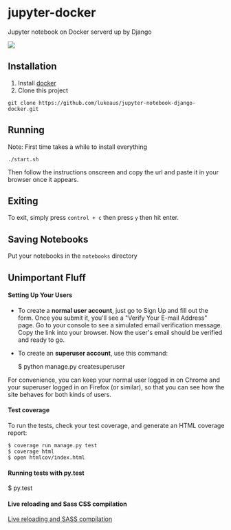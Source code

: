 # jupyter-docker

Jupyter notebook on Docker serverd up by Django

![](https://img.shields.io/badge/built%20with-Cookiecutter%20Django-ff69b4.svg)


## Installation
1. Install [docker](https://docs.docker.com/engine/installation/)
2. Clone this project
```
git clone https://github.com/lukeaus/jupyter-notebook-django-docker.git
```

## Running
Note: First time takes a while to install everything
```
./start.sh
```
Then follow the instructions onscreen and copy the url and paste it in your browser once
it appears.


## Exiting
To exit, simply press ```control + c``` then press ```y``` then hit enter.


## Saving Notebooks
Put your notebooks in the ```notebooks``` directory


## Unimportant Fluff

####  Setting Up Your Users
* To create a **normal user account**, just go to Sign Up and fill out the form. Once you submit it, you'll see a "Verify Your E-mail Address" page. Go to your console to see a simulated email verification message. Copy the link into your browser. Now the user's email should be verified and ready to go.

* To create an **superuser account**, use this command:

    $ python manage.py createsuperuser

For convenience, you can keep your normal user logged in on Chrome and your superuser logged in on Firefox (or similar), so that you can see how the site behaves for both kinds of users.

#### Test coverage
To run the tests, check your test coverage, and generate an HTML coverage report:

    $ coverage run manage.py test
    $ coverage html
    $ open htmlcov/index.html

#### Running tests with py.test

  $ py.test

#### Live reloading and Sass CSS compilation

[Live reloading and SASS compilation](http://cookiecutter-django.readthedocs.io/en/latest/live-reloading-and-sass-compilation.html)

